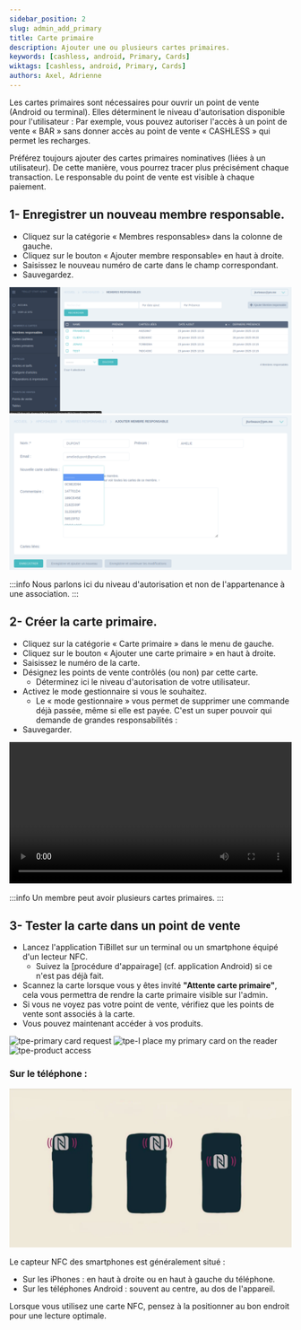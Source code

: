 ```yaml
---
sidebar_position: 2
slug: admin_add_primary
title: Carte primaire
description: Ajouter une ou plusieurs cartes primaires.
keywords: [cashless, android, Primary, Cards]
wiktags: [cashless, android, Primary, Cards]
authors: Axel, Adrienne
---
```


Les cartes primaires sont nécessaires pour ouvrir un point de vente (Android ou terminal). Elles déterminent le niveau d'autorisation disponible pour l'utilisateur : 
Par exemple, vous pouvez autoriser l'accès à un point de vente « BAR » sans donner accès au point de vente « CASHLESS » qui permet les recharges. 

Préférez toujours ajouter des cartes primaires nominatives (liées à un utilisateur). 
De cette manière, vous pourrez tracer plus précisément chaque transaction.
Le responsable du point de vente est visible à chaque paiement.

## 1- Enregistrer un nouveau membre responsable.

- Cliquez sur la catégorie « Membres responsables» dans la colonne de gauche.
- Cliquez sur le bouton « Ajouter membre responsable» en haut à droite.
- Saisissez le nouveau numéro de carte dans le champ correspondant.
- Sauvegardez. 


![membre responsable](/img/membre-responsable.png)
![membre responsable](/img/membre-responsable-bis.png)                


:::info 
Nous parlons ici du niveau d'autorisation et non de l'appartenance à une association. 
:::



## 2- Créer la carte primaire.

- Cliquez sur la catégorie « Carte primaire » dans le menu de gauche.
- Cliquez sur le bouton « Ajouter une carte primaire » en haut à droite.
- Saisissez le numéro de la carte.
- Désignez les points de vente contrôlés (ou non) par cette carte.
     - Déterminez ici le niveau d'autorisation de votre utilisateur.
- Activez le mode gestionnaire si vous le souhaitez.
     - Le « mode gestionnaire » vous permet de supprimer une commande déjà passée, même si elle est payée. C'est un super pouvoir qui demande de grandes responsabilités :
- Sauvegarder.

<video width="100%" controls src="/img/CartePrimaire.mp4"></video>

:::info 
Un membre peut avoir plusieurs cartes primaires. 
:::


## 3- Tester la carte dans un point de vente

- Lancez l'application TiBillet sur un terminal ou un smartphone équipé d'un lecteur NFC.
     - Suivez la [procédure d'appairage] (cf. application Android) si ce n'est pas déjà fait.
- Scannez la carte lorsque vous y êtes invité **"Attente carte primaire"**, cela vous permettra de rendre la carte primaire visible sur l'admin.
- Si vous ne voyez pas votre point de vente, vérifiez que les points de vente sont associés à la carte.
- Vous pouvez maintenant accéder à vos produits.

![tpe-primary card request](/img/tpe1.png)
![tpe-I place my primary card on the reader](/img/tpe2.png)
![tpe-product access](/img/tpe3.png)

### Sur le téléphone :

![tpe-phone nfc](/img/phone-nfc.png)

Le capteur NFC des smartphones est généralement situé :

- Sur les iPhones : en haut à droite ou en haut à gauche du téléphone.
- Sur les téléphones Android : souvent au centre, au dos de l'appareil.

Lorsque vous utilisez une carte NFC, pensez à la positionner au bon endroit pour une lecture optimale.